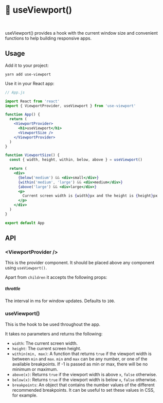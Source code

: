 # 🌅 useViewport()

[<img src="https://img.shields.io/npm/v/use-viewport" alt="" />](https://www.npmjs.com/package/use-viewport) [<img src="https://img.shields.io/bundlephobia/minzip/use-viewport" alt="" />](https://bundlephobia.com/result?p=use-viewport)

useViewport() provides a hook with the current window size and convenient functions to help building responsive apps.

## Usage

Add it to your project:

```console
yarn add use-viewport
```

Use it in your React app:

```jsx
// App.js

import React from 'react'
import { ViewportProvider, useViewport } from 'use-viewport'

function App() {
  return (
    <ViewportProvider>
      <h1>useViewport</h1>
      <ViewportSize />
    </ViewportProvider>
  )
}

function ViewportSize() {
  const { width, height, within, below, above } = useViewport()

  return (
    <div>
      {below('medium') && <div>small</div>}
      {within('medium', 'large') && <div>medium</div>}
      {above('large') && <div>large</div>}
      <p>
        Current screen width is {width}px and the height is {height}px
      </p>
    </div>
  )
}

export default App
```

## API

### &lt;ViewportProvider />

This is the provider component. It should be placed above any component using `useViewport()`.

Apart from `children` it accepts the following props:

##### throttle

The interval in ms for window updates. Defaults to `100`.

### useViewport()

This is the hook to be used throughout the app.

It takes no parameters and returns the following:

- `width`: The current screen width.
- `height`: The current screen height.
- `within(min, max)`: A function that returns `true` if the viewport width is between `min` and `max`. `min` and `max` can be any number, or one of the available breakpoints. If -1 is passed as min or max, there will be no minimum or maximum.
- `above(x)`: Returns `true` if the viewport width is above `x`, `false` otherwise.
- `below(x)`: Returns `true` if the viewport width is below `x`, `false` otherwise.
- `breakpoints`: An object that contains the number values of the different recommended breakpoints. It can be useful to set these values in CSS, for example.
